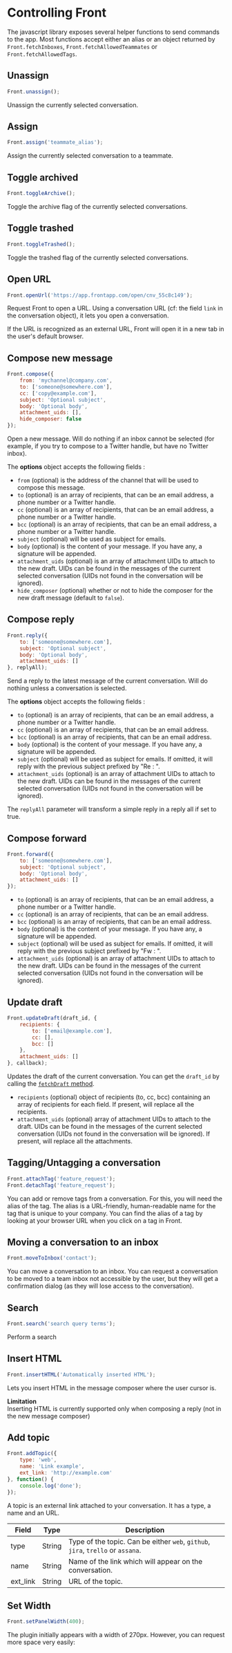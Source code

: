 # Controlling Front
The javascript library exposes several helper functions to send commands to the app. Most functions accept either an alias or an object returned by `Front.fetchInboxes`, `Front.fetchAllowedTeammates` or `Front.fetchAllowedTags`.

## Unassign

```javascript
Front.unassign();
```

Unassign the currently selected conversation.

## Assign
```javascript
Front.assign('teammate_alias');
```

Assign the currently selected conversation to a teammate.

## Toggle archived

```javascript
Front.toggleArchive();
```

Toggle the archive flag of the currently selected conversations.

## Toggle trashed

```javascript
Front.toggleTrashed();
```

Toggle the trashed flag of the currently selected conversations.

## Open URL

```javascript
Front.openUrl('https://app.frontapp.com/open/cnv_55c8c149');
```

Request Front to open a URL. Using a conversation URL (cf: the field `link` in the conversation object), it lets you open a conversation. 

<aside class="info">If the URL is recognized as an external URL, Front will open it in a new tab in the user's default browser.</aside> 

## Compose new message

```javascript
Front.compose({
    from: 'mychannel@company.com',
    to: ['someone@somewhere.com'],
    cc: ['copy@example.com'],
    subject: 'Optional subject',
    body: 'Optional body',
    attachment_uids: [],
    hide_composer: false
});
```
Open a new message. Will do nothing if an inbox cannot be selected (for example, if you try to compose to a Twitter handle, but have no Twitter inbox).

The **options** object accepts the following fields :

* `from` (optional) is the address of the channel that will be used to compose this message.
* `to` (optional) is an array of recipients, that can be an email address, a phone number or a Twitter handle.
* `cc` (optional) is an array of recipients, that can be an email address, a phone number or a Twitter handle.
* `bcc` (optional) is an array of recipients, that can be an email address, a phone number or a Twitter handle.
* `subject` (optional) will be used as subject for emails.
* `body` (optional) is the content of your message. If you have any, a signature will be appended.
* `attachment_uids` (optional) is an array of attachment UIDs to attach to the new draft. UIDs can be found in the messages of the current selected conversation (UIDs not found in the conversation will be ignored).
* `hide_composer` (optional) whether or not to hide the composer for the new draft message (default to `false`).

## Compose reply

```javascript
Front.reply({
    to: ['someone@somewhere.com'],
    subject: 'Optional subject',
    body: 'Optional body',
    attachment_uids: []
}, replyAll);
```
Send a reply to the latest message of the current conversation. Will do nothing unless a conversation is selected.

The **options** object accepts the following fields :

* `to` (optional) is an array of recipients, that can be an email address, a phone number or a Twitter handle.
* `cc` (optional) is an array of recipients, that can be an email address.
* `bcc` (optional) is an array of recipients, that can be an email address.
* `body` (optional) is the content of your message. If you have any, a signature will be appended.
* `subject` (optional) will be used as subject for emails. If omitted, it will reply with the previous subject prefixed by "Re : ".
* `attachment_uids` (optional) is an array of attachment UIDs to attach to the new draft. UIDs can be found in the messages of the current selected conversation (UIDs not found in the conversation will be ignored).

The `replyAll` parameter will transform a simple reply in a reply all if set to true.

## Compose forward

```javascript
Front.forward({
    to: ['someone@somewhere.com'],
    subject: 'Optional subject',
    body: 'Optional body',
    attachment_uids: []
});
```

* `to` (optional) is an array of recipients, that can be an email address, a phone number or a Twitter handle.
* `cc` (optional) is an array of recipients, that can be an email address.
* `bcc` (optional) is an array of recipients, that can be an email address.
* `body` (optional) is the content of your message. If you have any, a signature will be appended.
* `subject` (optional) will be used as subject for emails. If omitted, it will reply with the previous subject prefixed by "Fw : ".
* `attachment_uids` (optional) is an array of attachment UIDs to attach to the new draft. UIDs can be found in the messages of the current selected conversation (UIDs not found in the conversation will be ignored).

## Update draft

```javascript
Front.updateDraft(draft_id, {
    recipients: {
        to: ['email@example.com'],
        cc: [],
        bcc: []
    },
    attachment_uids: []
}, callback);
```

Updates the draft of the current conversation. You can get the `draft_id` by calling the [`fetchDraft` method](#fetch-draft).

* `recipients` (optional) object of recipients (to, cc, bcc) containing an array of recipients for each field. If present, will replace all the recipients.
* `attachment_uids` (optional) array of attachment UIDs to attach to the draft. UIDs can be found in the messages of the current selected conversation (UIDs not found in the conversation will be ignored). If present, will replace all the attachments.

## Tagging/Untagging a conversation

```javascript
Front.attachTag('feature_request');
Front.detachTag('feature_request');
```

You can add or remove tags from a conversation. For this, you will need the alias of the tag. The alias is a URL-friendly, human-readable name for the tag that is unique to your company. You can find the alias of a tag by looking at your browser URL when you click on a tag in Front.


## Moving a conversation to an inbox

```javascript
Front.moveToInbox('contact');
```

You can move a conversation to an inbox. You can request a conversation to be moved to a team inbox not accessible by the user, but they will get a confirmation dialog (as they will lose access to the conversation).

## Search

```javascript
Front.search('search query terms');
```

Perform a search

## Insert HTML

```javascript
Front.insertHTML('Automatically inserted HTML');
```

Lets you insert HTML in the message composer where the user cursor is.

<aside class="warning">
<strong>Limitation</strong><br>
Inserting HTML is currently supported only when composing a reply (not in the new message composer)
</aside>

##  Add topic

```javascript
Front.addTopic({
    type: 'web',
    name: 'Link example',
    ext_link: 'http://example.com'
}, function() {
    console.log('done');
});
```

A topic is an external link attached to your conversation. It has a type, a name and an URL.

| Field     | Type      | Description                                                                     |
|-----------|-----------|---------------------------------------------------------------------------------|
| type      | String    | Type of the topic. Can be either `web`, `github`, `jira`, `trello` or `assana`. |
| name      | String    | Name of the link which will appear on the conversation.                         |
| ext_link  | String    | URL of the topic.                                                               |

## Set Width

```javascript
Front.setPanelWidth(400);
```

The plugin initially appears with a width of 270px. However, you can request more space very easily:
